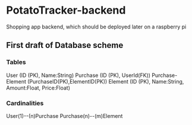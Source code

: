 # PotatoTracker-backend
Shopping app backend, which should be deployed later on a raspberry pi

## First draft of Database scheme
### Tables
User (ID (PK), Name:String)
Purchase (ID (PK), UserId(FK))
Purchase-Element (PurchaseID(PK),ElementID(PK))
Element (ID (PK), Name:String, Amount:Float, Price:Float)

### Cardinalities
User(1)--(n)Purchase
Purchase(n)--(m)Element